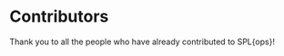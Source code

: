 # Contributors

Thank you to all the people who have already contributed to SPL{ops}!

<!-- ALL-CONTRIBUTORS-LIST:START - Do not remove or modify this section -->
<!-- prettier-ignore -->

<!-- ALL-CONTRIBUTORS-LIST:END -->